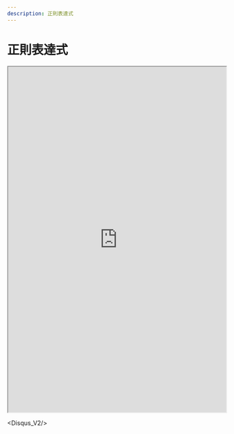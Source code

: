 ```yaml
---
description: 正則表達式
---
```


# 正則表達式

<iframe src="https://drive.google.com/file/d/1wwC0GxZCmeWcStzhJxhDG89HomYq1xVH/preview" width="100%" height="800"></iframe>

<Disqus_V2/> 